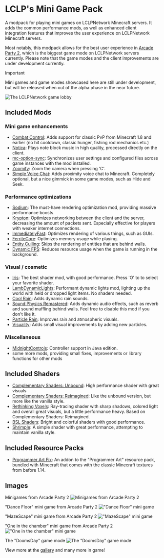 # LCLP's Mini Game Pack
A modpack for playing mini games on LCLPNetwork Minecraft servers.
It adds the common performance mods, as well as enhanced client integration features that improves the user experience on LCLPNetwork Minecraft servers.

Most notably, this modpack allows for the best user experience in [Arcade Party 2](https://github.com/LCLPYT/arcade-party-2), which is the biggest game mode on LCLPNetwork servers currently.
Please note that the game modes and the client improvements are under development currently.

> [!IMPORTANT]
> Mini games and game modes showcased here are still under development, but will be released when out of the alpha phase in the near future.

![The LCLPNetwork game lobby](https://cdn.modrinth.com/data/xipWLyHG/images/ce95d24041b7c5f51acddb82659b13b866bbe275.jpeg)

## Included Mods
### Mini game enhancements
- [Combat Control](https://modrinth.com/mod/combat-control): Adds support for classic PvP from Minecraft 1.8 and earlier (no hit cooldown, classic hunger, fishing rod mechanics etc.)
- [Notica](https://modrinth.com/mod/notica): Plays note block music in high quality, processed directly on the client.
- [mc-option-sync](https://github.com/LCLPYT/mc-option-sync): Synchronizes user settings and configured files across game instances with the mod installed.
- [Zoomify](https://modrinth.com/mod/zoomify): Zoom the camera when pressing 'C'.
- [Simple Voice Chat](https://modrinth.com/plugin/simple-voice-chat): Adds proximity voice chat to Minecraft. Completely optional, but a nice gimmick in some game modes, such as Hide and Seek.

### Performance optimizations
- [Sodium](https://modrinth.com/mod/sodium): The must-have rendering optimization mod, providing massive performance boosts.
- [Krypton](https://modrinth.com/mod/krypton): Optimizes networking between the client and the server, decreasing the amount of packets sent. Especially effective for players with weaker internet connections.
- [ImmediatelyFast](https://modrinth.com/mod/immediatelyfast): Optimizes rendering of various things, such as GUIs.
- [FerriteCore](https://modrinth.com/mod/ferrite-core): Optimizes memory usage while playing.
- [Entity Culling](https://modrinth.com/mod/entityculling): Skips the rendering of entities that are behind walls.
- [Dynamic FPS](https://modrinth.com/mod/dynamic-fps): Reduces resource usage when the game is running in the background.

### Visual / cosmetic
- [Iris](https://modrinth.com/mod/iris): The best shader mod, with good performance. Press 'O' to to select your favorite shader.
- [LambDynamicLights](https://modrinth.com/mod/lambdynamiclights): Performant dynamic lights mod, lighting up the world with held or dropped light items. No shaders needed.
- [Cool Rain](https://modrinth.com/mod/coolrain): Adds dynamic rain sounds.
- [Sound Physics Remastered](https://modrinth.com/mod/sound-physics-remastered): Adds dynamic audio effects, such as reverb and sound muffling behind walls. Feel free to disable this mod if you don't like it.
- [Particle Rain](https://modrinth.com/mod/particle-rain): Improves rain and atmospheric visuals.
- [Visuality](https://modrinth.com/mod/visuality): Adds small visual improvements by adding new particles.

### Miscellaneous
- [MidnightControls](https://modrinth.com/mod/midnightcontrols): Controller support in Java edition.
- some more mods, providing small fixes, improvements or library functions for other mods

## Included Shaders
- [Complementary Shaders: Unbound](https://modrinth.com/shader/complementary-unbound): High performance shader with great visuals
- [Complementary Shaders: Reimagined](https://modrinth.com/shader/complementary-reimagined): Like the unbound version, but more like the vanilla style.
- [Rethinking Voxels](https://modrinth.com/shader/rethinking-voxels): Ray-tracing shader with sharp shadows, colored light and overall great visuals, but a little performance heavy. Based on Complementary Shaders: Reimagined.
- [BSL Shaders](https://modrinth.com/shader/bsl-shaders): Bright and colorful shaders with good performance.
- [Shrimple](https://modrinth.com/shader/shrimple): A simple shader with great performance, attempting to maintain vanilla style.

## Included Resource Packs
- [Programmer Art Fix](https://modrinth.com/resourcepack/programmer-art-fix): An addon to the "Programmer Art" resource pack, bundled with Minecraft that comes with the classic Minecraft textures from before 1.14.

## Images
Minigames from Arcade Party 2
![Minigames from Arcade Party 2](https://cdn.modrinth.com/data/xipWLyHG/images/b579c7f322351edccbbda688c7c2f289b2f807bd.jpeg)

"Dance Floor" mini game from Arcade Party 2
!["Dance Floor" mini game](https://cdn.modrinth.com/data/xipWLyHG/images/bb0a5940c13320b27aca073acc9676955c5f4c33.jpeg)

"MazeScape" mini game from Arcade Party 2
!["MazeScape" mini game](https://cdn.modrinth.com/data/xipWLyHG/images/a134066959f8848e844cc290893b12a790487dfc.jpeg)

"One in the chamber" mini game from Arcade Party 2
!["One in the chamber" mini game](https://cdn.modrinth.com/data/xipWLyHG/images/dea58735cc4847d8d222297595dcc2b4a829f660.jpeg)

The "DoomsDay" game mode
![The "DoomsDay" game mode](https://cdn.modrinth.com/data/xipWLyHG/images/ac6d4e9b664607b52246dcbab6d0994da59e999b.jpeg)

View more at the [gallery](https://modrinth.com/modpack/lclps-minigame-pack/gallery) and many more in game!

